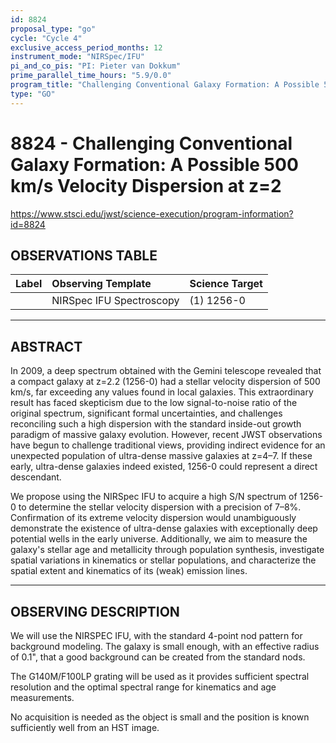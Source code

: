 ```yaml
---
id: 8824
proposal_type: "go"
cycle: "Cycle 4"
exclusive_access_period_months: 12
instrument_mode: "NIRSpec/IFU"
pi_and_co_pis: "PI: Pieter van Dokkum"
prime_parallel_time_hours: "5.9/0.0"
program_title: "Challenging Conventional Galaxy Formation: A Possible 500 km/s Velocity Dispersion at z=2"
type: "GO"
---
```

# 8824 - Challenging Conventional Galaxy Formation: A Possible 500 km/s Velocity Dispersion at z=2
https://www.stsci.edu/jwst/science-execution/program-information?id=8824
## OBSERVATIONS TABLE
| Label | Observing Template | Science Target |
| :---- | :----------------- | :------------- |
|       | NIRSpec IFU Spectroscopy | (1) 1256-0     |

---

## ABSTRACT

In 2009, a deep spectrum obtained with the Gemini telescope revealed that a compact galaxy at z=2.2 (1256-0) had a stellar velocity dispersion of 500 km/s, far exceeding any values found in local galaxies. This extraordinary result has faced skepticism due to the low signal-to-noise ratio of the original spectrum, significant formal uncertainties, and challenges reconciling such a high dispersion with the standard inside-out growth paradigm of massive galaxy evolution. However, recent JWST observations have begun to challenge traditional views, providing indirect evidence for an unexpected population of ultra-dense massive galaxies at z=4–7. If these early, ultra-dense galaxies indeed existed, 1256-0 could represent a direct descendant.

We propose using the NIRSpec IFU to acquire a high S/N spectrum of 1256-0 to determine the stellar velocity dispersion with a precision of 7–8%. Confirmation of its extreme velocity dispersion would unambiguously demonstrate the existence of ultra-dense galaxies with exceptionally deep potential wells in the early universe. Additionally, we aim to measure the galaxy's stellar age and metallicity through population synthesis, investigate spatial variations in kinematics or stellar populations, and characterize the spatial extent and kinematics of its (weak) emission lines.

---

## OBSERVING DESCRIPTION

We will use the NIRSPEC IFU, with the standard 4-point nod pattern for background modeling.
The galaxy is small enough, with an effective radius of 0.1", that a good background can be created from the standard nods.

The G140M/F100LP grating will be used as it provides sufficient spectral resolution and the optimal spectral range for kinematics and age measurements.

No acquisition is needed as the object is small and the position is known sufficiently well from an HST image.